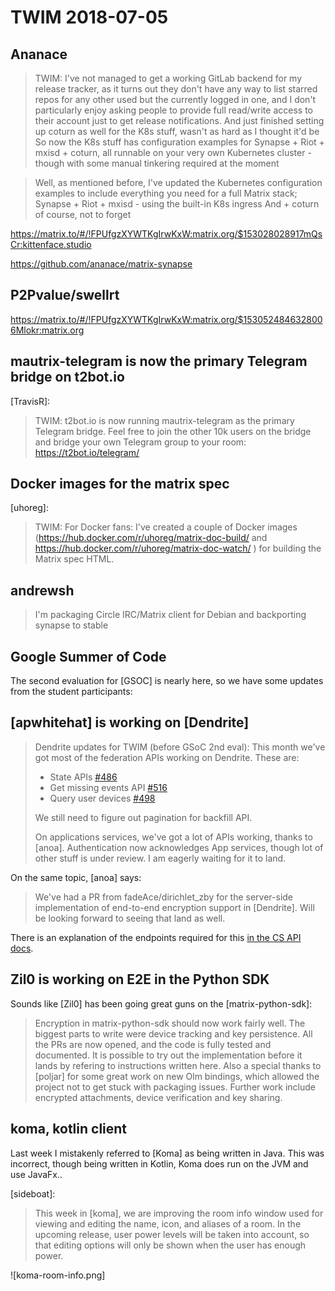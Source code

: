 # TWIM 2018-07-05

## Ananace

> TWIM: I've not managed to get a working GitLab backend for my release tracker, as it turns out they don't have any way to list starred repos for any other used but the currently logged in one, and I don't particularly enjoy asking people to provide full read/write access to their account just to get release notifications.
> And just finished setting up coturn as well for the K8s stuff, wasn't as hard as I thought it'd be
> So now the K8s stuff has configuration examples for Synapse + Riot + mxisd + coturn, all runnable on your very own Kubernetes cluster - though with some manual tinkering required at the moment

> Well, as mentioned before, I've updated the Kubernetes configuration examples to include everything you need for a full Matrix stack; Synapse + Riot + mxisd - using the built-in K8s ingress
> And + coturn of course, not to forget


https://matrix.to/#/!FPUfgzXYWTKgIrwKxW:matrix.org/$153028028917mQsCr:kittenface.studio

https://github.com/ananace/matrix-synapse

## P2Pvalue/swellrt 

https://matrix.to/#/!FPUfgzXYWTKgIrwKxW:matrix.org/$1530524846328006Mlokr:matrix.org

## mautrix-telegram is now the primary Telegram bridge on t2bot.io

[TravisR]:

> TWIM: t2bot.io is now running mautrix-telegram as the primary Telegram bridge. Feel free to join the other 10k users on the bridge and bridge your own Telegram group to your room: https://t2bot.io/telegram/

## Docker images for the matrix spec

[uhoreg]:

> TWIM: For Docker fans: I've created a couple of Docker images (https://hub.docker.com/r/uhoreg/matrix-doc-build/ and https://hub.docker.com/r/uhoreg/matrix-doc-watch/ ) for building the Matrix spec HTML.

## andrewsh

> I'm packaging Circle IRC/Matrix client for Debian and backporting synapse to stable

## Google Summer of Code

The second evaluation for [GSOC] is nearly here, so we have some updates from the student participants:

## [apwhitehat] is working on [Dendrite]

> Dendrite updates for TWIM (before GSoC 2nd eval):
> This month we've got most of the federation APIs working on Dendrite. These are:
> - State APIs [#486](https://github.com/matrix-org/dendrite/pull/486)
> - Get missing events API [#516](https://github.com/matrix-org/dendrite/pull/516)
> - Query user devices [#498](https://github.com/matrix-org/dendrite/pull/498)
>
> We still need to figure out pagination for backfill API.
>
> On applications services, we've got a lot of APIs working, thanks to [anoa]. Authentication now acknowledges App services, though lot of other stuff is under review. I am eagerly waiting for it to land.

On the same topic, [anoa] says:

> We've had a PR from fadeAce/dirichlet_zby for the server-side implementation of end-to-end encryption support in [Dendrite]. Will be looking forward to seeing that land as well.

There is an explanation of the endpoints required for this [in the CS API docs](https://matrix.org/docs/spec/client_server/r0.3.0.html#end-to-end-encryption).

## Zil0 is working on E2E in the Python SDK

Sounds like [Zil0] has been going great guns on the [matrix-python-sdk]:

> Encryption in matrix-python-sdk should now work fairly well.
> The biggest parts to write were device tracking and key persistence. All the PRs are now opened, and the code is fully tested and documented.
> It is possible to try out the implementation before it lands by refering to instructions written here.
> Also a special thanks to [poljar] for some great work on new Olm bindings, which allowed the project not to get stuck with packaging issues.
> Further work include encrypted attachments, device verification and key sharing.

## koma, kotlin client

Last week I mistakenly referred to [Koma] as being written in Java. This was incorrect, though being written in Kotlin, Koma does run on the JVM and use JavaFx..

[sideboat]:

> This week in [koma], we are improving the room info window used for viewing and editing the name, icon, and aliases of a room. In the upcoming release, user power levels will be taken into account, so that editing options will only be shown when the user has enough power.

![koma-room-info.png]